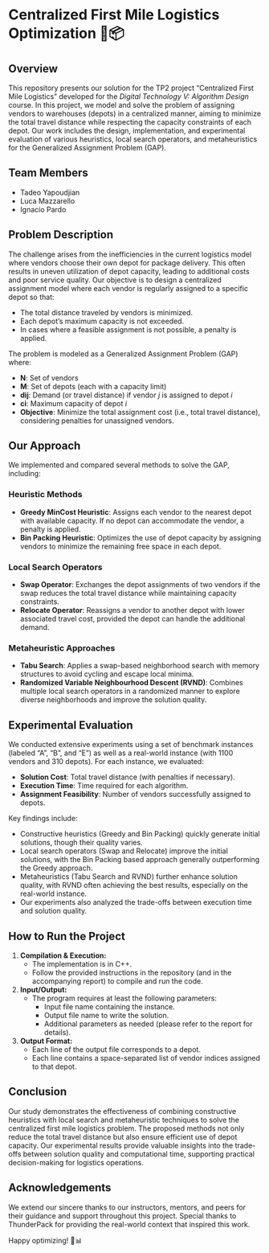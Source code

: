 # Centralized First Mile Logistics Optimization 🚚📦

## Overview
This repository presents our solution for the TP2 project “Centralized First Mile Logistics” developed for the *Digital Technology V: Algorithm Design* course. In this project, we model and solve the problem of assigning vendors to warehouses (depots) in a centralized manner, aiming to minimize the total travel distance while respecting the capacity constraints of each depot. Our work includes the design, implementation, and experimental evaluation of various heuristics, local search operators, and metaheuristics for the Generalized Assignment Problem (GAP).

## Team Members
- Tadeo Yapoudjian
- Luca Mazzarello
- Ignacio Pardo

## Problem Description
The challenge arises from the inefficiencies in the current logistics model where vendors choose their own depot for package delivery. This often results in uneven utilization of depot capacity, leading to additional costs and poor service quality. Our objective is to design a centralized assignment model where each vendor is regularly assigned to a specific depot so that:
- The total distance traveled by vendors is minimized.
- Each depot’s maximum capacity is not exceeded.
- In cases where a feasible assignment is not possible, a penalty is applied.

The problem is modeled as a Generalized Assignment Problem (GAP) where:
- **N**: Set of vendors
- **M**: Set of depots (each with a capacity limit)
- **dij**: Demand (or travel distance) if vendor *j* is assigned to depot *i*
- **ci**: Maximum capacity of depot *i*
- **Objective**: Minimize the total assignment cost (i.e., total travel distance), considering penalties for unassigned vendors.

## Our Approach
We implemented and compared several methods to solve the GAP, including:

### Heuristic Methods
- **Greedy MinCost Heuristic**: Assigns each vendor to the nearest depot with available capacity. If no depot can accommodate the vendor, a penalty is applied.
- **Bin Packing Heuristic**: Optimizes the use of depot capacity by assigning vendors to minimize the remaining free space in each depot.

### Local Search Operators
- **Swap Operator**: Exchanges the depot assignments of two vendors if the swap reduces the total travel distance while maintaining capacity constraints.
- **Relocate Operator**: Reassigns a vendor to another depot with lower associated travel cost, provided the depot can handle the additional demand.

### Metaheuristic Approaches
- **Tabu Search**: Applies a swap-based neighborhood search with memory structures to avoid cycling and escape local minima.
- **Randomized Variable Neighbourhood Descent (RVND)**: Combines multiple local search operators in a randomized manner to explore diverse neighborhoods and improve the solution quality.

## Experimental Evaluation
We conducted extensive experiments using a set of benchmark instances (labeled “A”, “B”, and “E”) as well as a real-world instance (with 1100 vendors and 310 depots). For each instance, we evaluated:
- **Solution Cost**: Total travel distance (with penalties if necessary).
- **Execution Time**: Time required for each algorithm.
- **Assignment Feasibility**: Number of vendors successfully assigned to depots.

Key findings include:
- Constructive heuristics (Greedy and Bin Packing) quickly generate initial solutions, though their quality varies.
- Local search operators (Swap and Relocate) improve the initial solutions, with the Bin Packing based approach generally outperforming the Greedy approach.
- Metaheuristics (Tabu Search and RVND) further enhance solution quality, with RVND often achieving the best results, especially on the real-world instance.
- Our experiments also analyzed the trade-offs between execution time and solution quality.

## How to Run the Project
1. **Compilation & Execution:**
   - The implementation is in C++.
   - Follow the provided instructions in the repository (and in the accompanying report) to compile and run the code.
2. **Input/Output:**
   - The program requires at least the following parameters:
     - Input file name containing the instance.
     - Output file name to write the solution.
     - Additional parameters as needed (please refer to the report for details).
3. **Output Format:**
   - Each line of the output file corresponds to a depot.
   - Each line contains a space-separated list of vendor indices assigned to that depot.

## Conclusion
Our study demonstrates the effectiveness of combining constructive heuristics with local search and metaheuristic techniques to solve the centralized first mile logistics problem. The proposed methods not only reduce the total travel distance but also ensure efficient use of depot capacity. Our experimental results provide valuable insights into the trade-offs between solution quality and computational time, supporting practical decision-making for logistics operations.

## Acknowledgements
We extend our sincere thanks to our instructors, mentors, and peers for their guidance and support throughout this project. Special thanks to ThunderPack for providing the real-world context that inspired this work.

Happy optimizing! 🚀📊
